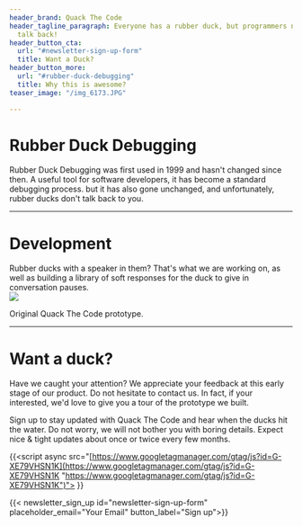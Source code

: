 ```yaml
---
header_brand: Quack The Code
header_tagline_paragraph: Everyone has a rubber duck, but programmers need them to
  talk back!
header_button_cta:
  url: "#newsletter-sign-up-form"
  title: Want a Duck?
header_button_more:
  url: "#rubber-duck-debugging"
  title: Why this is awesome?
teaser_image: "/img_6173.JPG"

---
```

# Rubber Duck Debugging

Rubber Duck Debugging was first used in 1999 and hasn't changed since then. A useful tool for software developers, it has become a standard debugging process. but it has also gone unchanged, and unfortunately, rubber ducks don't talk back to you.

***

# Development

Rubber ducks with a speaker in them? That's what we are working on, as well as building a library of soft responses for the duck to give in conversation pauses.  
![](/img_6204.JPG)

Original Quack The Code prototype.

***

# Want a duck?

Have we caught your attention? We appreciate your feedback at this early stage of our product. Do not hesitate to contact us. In fact, if your interested, we'd love to give you a tour of the prototype we built.

Sign up to stay updated with Quack The Code and hear when the ducks hit the water. Do not worry, we will not bother you with boring details. Expect nice & tight updates about once or twice every few months.

<!-- Google tag (gtag.js) --> 

{{<script async src="[https://www.googletagmanager.com/gtag/js?id=G-XE79VHSN1K](https://www.googletagmanager.com/gtag/js?id=G-XE79VHSN1K "https://www.googletagmanager.com/gtag/js?id=G-XE79VHSN1K")"></script> <script> window.dataLayer = window.dataLayer || \[\]; function gtag(){dataLayer.push(arguments);} gtag('js', new Date()); gtag('config', 'G-XE79VHSN1K'); </script>}}

{{< newsletter_sign_up id="newsletter-sign-up-form" placeholder_email="Your Email" button_label="Sign up">}}